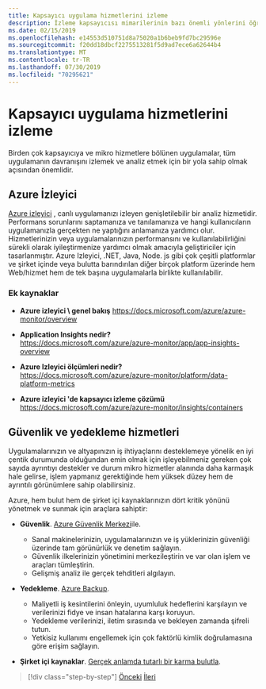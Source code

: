```yaml
---
title: Kapsayıcı uygulama hizmetlerini izleme
description: İzleme kapsayıcısı mimarilerinin bazı önemli yönlerini öğrenin
ms.date: 02/15/2019
ms.openlocfilehash: e14553d510751d8a75020a1b6beb9fd7bc29596e
ms.sourcegitcommit: f20dd18dbcf2275513281f5d9ad7ece6a62644b4
ms.translationtype: MT
ms.contentlocale: tr-TR
ms.lasthandoff: 07/30/2019
ms.locfileid: "70295621"
---
```

# <a name="monitor-containerized-application-services"></a>Kapsayıcı uygulama hizmetlerini izleme

Birden çok kapsayıcıya ve mikro hizmetlere bölünen uygulamalar, tüm uygulamanın davranışını izlemek ve analiz etmek için bir yola sahip olmak açısından önemlidir.

## <a name="azure-monitor"></a>Azure İzleyici

[Azure izleyici](https://azure.microsoft.com/services/monitor/) , canlı uygulamanızı izleyen genişletilebilir bir analiz hizmetidir. Performans sorunlarını saptamanıza ve tanılamanıza ve hangi kullanıcıların uygulamanızla gerçekten ne yaptığını anlamanıza yardımcı olur. Hizmetlerinizin veya uygulamalarınızın performansını ve kullanılabilirliğini sürekli olarak iyileştirmenize yardımcı olmak amacıyla geliştiriciler için tasarlanmıştır. Azure Izleyici, .NET, Java, Node. js gibi çok çeşitli platformlar ve şirket içinde veya bulutta barındırılan diğer birçok platform üzerinde hem Web/hizmet hem de tek başına uygulamalarla birlikte kullanılabilir.

### <a name="additional-resources"></a>Ek kaynaklar

- **Azure izleyici \ genel bakış**
  <https://docs.microsoft.com/azure/azure-monitor/overview>

- **Application Insights nedir?** \
  <https://docs.microsoft.com/azure/azure-monitor/app/app-insights-overview>

- **Azure Izleyici ölçümleri nedir?** \
  <https://docs.microsoft.com/azure/azure-monitor/platform/data-platform-metrics>

- **Azure izleyici 'de kapsayıcı izleme çözümü** \
  <https://docs.microsoft.com/azure/azure-monitor/insights/containers>

## <a name="security-and-backup-services"></a>Güvenlik ve yedekleme hizmetleri

Uygulamalarınızın ve altyapınızın iş ihtiyaçlarını desteklemeye yönelik en iyi çentik durumunda olduğundan emin olmak için işleyebilmeniz gereken çok sayıda ayrıntıyı destekler ve durum mikro hizmetler alanında daha karmaşık hale gelirse, işlem yapmanız gerektiğinde hem yüksek düzey hem de ayrıntılı görünümlere sahip olabilirsiniz.

Azure, hem bulut hem de şirket içi kaynaklarınızın dört kritik yönünü yönetmek ve sunmak için araçlara sahiptir:

- **Güvenlik**. [Azure Güvenlik Merkezi](https://azure.microsoft.com/services/security-center/)ile.
  - Sanal makinelerinizin, uygulamalarınızın ve iş yüklerinizin güvenliği üzerinde tam görünürlük ve denetim sağlayın.
  - Güvenlik ilkelerinizin yönetimini merkezileştirin ve var olan işlem ve araçları tümleştirin.
  - Gelişmiş analiz ile gerçek tehditleri algılayın.

- **Yedekleme**. [Azure Backup](https://azure.microsoft.com/services/backup/).
  - Maliyetli iş kesintilerini önleyin, uyumluluk hedeflerini karşılayın ve verilerinizi fidye ve insan hatalarına karşı koruyun.
  - Yedekleme verilerinizi, iletim sırasında ve bekleyen zamanda şifreli tutun.
  - Yetkisiz kullanımı engellemek için çok faktörlü kimlik doğrulamasına göre erişim sağlayın.

- **Şirket içi kaynaklar**. [Gerçek anlamda tutarlı bir karma bulutla](https://azure.microsoft.com/resources/truly-consistent-hybrid-cloud-with-microsoft-azure/).

>[!div class="step-by-step"]
>[Önceki](manage-production-docker-environments.md)
>[İleri](../key-takeaways/index.md)
